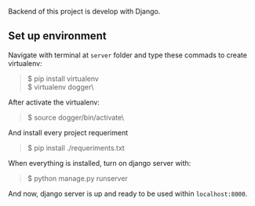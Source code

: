 Backend of this project is develop with Django.

## Set up environment

Navigate with terminal at `server` folder and type these commads to create virtualenv:

> $ pip install virtualenv\
> $ virtualenv dogger\

After activate the virtualenv:

> $ source dogger/bin/activate\

And install every project requeriment

> $ pip install ./requeriments.txt

When everything is installed, turn on django server with:

> $ python manage.py runserver

And now, django server is up and ready to be used within `localhost:8000`.
